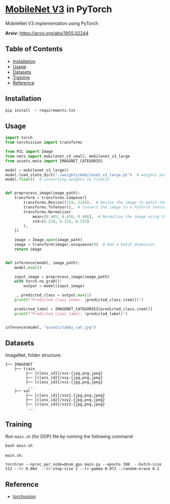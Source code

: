 # [MobileNet V3](https://arxiv.org/abs/1905.02244) in PyTorch

MobileNet V3 implementation using PyTorch

**Arxiv:** https://arxiv.org/abs/1905.02244

## Table of Contents

- [Installation](#installation)
- [Usage](#usage)
- [Datasets](#datasets)
- [Training](#training)
- [Reference](#reference)

## Installation

```bash
pip install -r requirements.txt
```

## Usage

```python
import torch
from torchvision import transforms

from PIL import Image
from nets import mobilenet_v3_small, mobilenet_v3_large
from assets.meta import IMAGENET_CATEGORIES

model = mobilenet_v3_large()
model.load_state_dict("./weights/mobilenet_v3_large.pt")  # weights ported from torchvision
model.float()  # converting weights to float32


def preprocess_image(image_path):
    transform = transforms.Compose([
        transforms.Resize((224, 224)),  # Resize the image to match the model's input size
        transforms.ToTensor(),  # Convert the image to a PyTorch tensor
        transforms.Normalize(
            mean=[0.485, 0.456, 0.406],  # Normalize the image using the mean and std of ImageNet
            std=[0.229, 0.224, 0.225]
        ),
    ])

    image = Image.open(image_path)
    image = transform(image).unsqueeze(0)  # Add a batch dimension
    return image


def inference(model, image_path):
    model.eval()

    input_image = preprocess_image(image_path)
    with torch.no_grad():
        output = model(input_image)

    _, predicted_class = output.max(1)
    print(f"Predicted class index: {predicted_class.item()}")

    predicted_label = IMAGENET_CATEGORIES[predicted_class.item()]
    print(f"Predicted class label: {predicted_label}")


inference(model, "assets/tabby_cat.jpg")
```

## Datasets

ImageNet, folder structure:

```
├── IMAGENET
    ├── train
         ├── [class_id1]/xxx.{jpg,png,jpeg}
         ├── [class_id2]/xxy.{jpg,png,jpeg}
         ├── [class_id3]/xxz.{jpg,png,jpeg}
          ...
    ├── val
         ├── [class_id1]/xxx1.{jpg,png,jpeg}
         ├── [class_id2]/xxy2.{jpg,png,jpeg}
         ├── [class_id3]/xxz3.{jpg,png,jpeg}
          ...
```

## Training

Run `main.sh` (for DDP) file by running the following command:

```
bash main.sh
```

`main.sh`:

```
torchrun --nproc_per_node=@num_gpu main.py --epochs 300  --batch-size 512 --lr 0.064  --lr-step-size 2 --lr-gamma 0.973 --random-erase 0.2
```

## Reference

- [torchvision](https://github.com/pytorch/vision)
